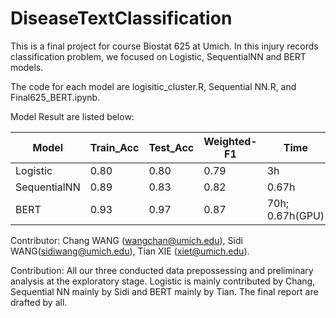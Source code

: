 # DiseaseTextClassification
This is a final project for course Biostat 625 at Umich. In this injury records classification problem,
we focused on Logistic, SequentialNN and BERT models.

The code for each model are logisitic_cluster.R, Sequential NN.R, and Final625_BERT.ipynb.

Model Result are listed below:

|  Model   | Train_Acc  | Test_Acc | Weighted-F1 | Time |
|  ----  | ----  | ---- | ---- | ---- |
| Logistic  | 0.80 | 0.80 | 0.79 | 3h |
| SequentialNN  | 0.89 | 0.83 | 0.82 | 0.67h |
| BERT  | 0.93| 0.97 | 0.87 | 70h; 0.67h(GPU) |

Contributor: Chang WANG (wangchan@umich.edu), Sidi WANG(sidiwang@umich.edu), Tian XIE (xiet@umich.edu). 

Contribution: All our three conducted data prepossessing and preliminary analysis at the exploratory stage. Logistic is mainly contributed by Chang, Sequential NN mainly by Sidi and BERT mainly by Tian. The final report are drafted by all.
